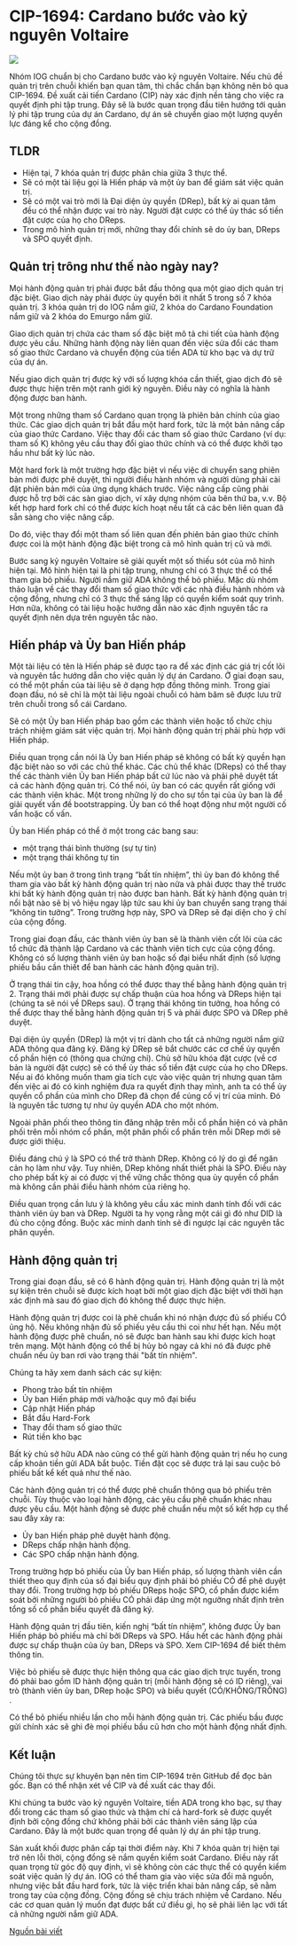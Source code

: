 CIP-1694: Cardano bước vào kỷ nguyên Voltaire
=============================================

![](https://img.cexplorer.io/i/8645fee8d7d502d27bb80c7174bf145a.jpg)

Nhóm IOG chuẩn bị cho Cardano bước vào kỷ nguyên Voltaire. Nếu chủ đề quản trị trên chuỗi khiến bạn quan tâm, thì chắc chắn bạn không nên bỏ qua CIP-1694. Đề xuất cải tiến Cardano (CIP) này xác định nền tảng cho việc ra quyết định phi tập trung. Đây sẽ là bước quan trọng đầu tiên hướng tới quản lý phi tập trung của dự án Cardano, dự án sẽ chuyển giao một lượng quyền lực đáng kể cho cộng đồng.

## TLDR

- Hiện tại, 7 khóa quản trị được phân chia giữa 3 thực thể.
- Sẽ có một tài liệu gọi là Hiến pháp và một ủy ban để giám sát việc quản trị.
- Sẽ có một vai trò mới là Đại diện ủy quyền (DRep), bất kỳ ai quan tâm đều có thể nhận được vai trò này. Người đặt cược có thể ủy thác số tiền đặt cược của họ cho DReps.
- Trong mô hình quản trị mới, những thay đổi chính sẽ do ủy ban, DReps và SPO quyết định.

## Quản trị trông như thế nào ngày nay?

Mọi hành động quản trị phải được bắt đầu thông qua một giao dịch quản trị đặc biệt. Giao dịch này phải được ủy quyền bởi ít nhất 5 trong số 7 khóa quản trị. 3 khóa quản trị do IOG nắm giữ, 2 khóa do Cardano Foundation nắm giữ và 2 khóa do Emurgo nắm giữ.

Giao dịch quản trị chứa các tham số đặc biệt mô tả chi tiết của hành động được yêu cầu. Những hành động này liên quan đến việc sửa đổi các tham số giao thức Cardano và chuyển động của tiền ADA từ kho bạc và dự trữ của dự án.

Nếu giao dịch quản trị được ký với số lượng khóa cần thiết, giao dịch đó sẽ được thực hiện trên một ranh giới kỷ nguyên. Điều này có nghĩa là hành động được ban hành.

Một trong những tham số Cardano quan trọng là phiên bản chính của giao thức. Các giao dịch quản trị bắt đầu một hard fork, tức là một bản nâng cấp của giao thức Cardano. Việc thay đổi các tham số giao thức Cardano (ví dụ: tham số K) không yêu cầu thay đổi giao thức chính và có thể được khởi tạo hầu như bất kỳ lúc nào.

Một hard fork là một trường hợp đặc biệt vì nếu việc di chuyển sang phiên bản mới được phê duyệt, thì người điều hành nhóm và người dùng phải cài đặt phiên bản mới của ứng dụng khách trước. Việc nâng cấp cũng phải được hỗ trợ bởi các sàn giao dịch, ví xây dựng nhóm của bên thứ ba, v.v. Bộ kết hợp hard fork chỉ có thể được kích hoạt nếu tất cả các bên liên quan đã sẵn sàng cho việc nâng cấp.

Do đó, việc thay đổi một tham số liên quan đến phiên bản giao thức chính được coi là một hành động đặc biệt trong cả mô hình quản trị cũ và mới.

Bước sang kỷ nguyên Voltaire sẽ giải quyết một số thiếu sót của mô hình hiện tại. Mô hình hiện tại là phi tập trung, nhưng chỉ có 3 thực thể có thể tham gia bỏ phiếu. Người nắm giữ ADA không thể bỏ phiếu. Mặc dù nhóm thảo luận về các thay đổi tham số giao thức với các nhà điều hành nhóm và cộng đồng, nhưng chỉ có 3 thực thể sáng lập có quyền kiểm soát quy trình. Hơn nữa, không có tài liệu hoặc hướng dẫn nào xác định nguyên tắc ra quyết định nên dựa trên nguyên tắc nào.

## Hiến pháp và Ủy ban Hiến pháp

Một tài liệu có tên là Hiến pháp sẽ được tạo ra để xác định các giá trị cốt lõi và nguyên tắc hướng dẫn cho việc quản lý dự án Cardano. Ở giai đoạn sau, có thể một phần của tài liệu sẽ ở dạng hợp đồng thông minh. Trong giai đoạn đầu, nó sẽ chỉ là một tài liệu ngoài chuỗi có hàm băm sẽ được lưu trữ trên chuỗi trong sổ cái Cardano.

Sẽ có một Ủy ban Hiến pháp bao gồm các thành viên hoặc tổ chức chịu trách nhiệm giám sát việc quản trị. Mọi hành động quản trị phải phù hợp với Hiến pháp.

Điều quan trọng cần nói là Ủy ban Hiến pháp sẽ không có bất kỳ quyền hạn đặc biệt nào so với các chủ thể khác. Các chủ thể khác (DReps) có thể thay thế các thành viên Ủy ban Hiến pháp bất cứ lúc nào và phải phê duyệt tất cả các hành động quản trị. Có thể nói, ủy ban có các quyền rất giống với các thành viên khác. Một trong những lý do cho sự tồn tại của ủy ban là để giải quyết vấn đề bootstrapping. Ủy ban có thể hoạt động như một người cố vấn hoặc cố vấn.

Ủy ban Hiến pháp có thể ở một trong các bang sau:

- một trạng thái bình thường (sự tự tin)
- một trạng thái không tự tin

Nếu một ủy ban ở trong tình trạng “bất tín nhiệm”, thì ủy ban đó không thể tham gia vào bất kỳ hành động quản trị nào nữa và phải được thay thế trước khi bất kỳ hành động quản trị nào được ban hành. Bất kỳ hành động quản trị nổi bật nào sẽ bị vô hiệu ngay lập tức sau khi ủy ban chuyển sang trạng thái “không tin tưởng”. Trong trường hợp này, SPO và DRep sẽ đại diện cho ý chí của cộng đồng.

Trong giai đoạn đầu, các thành viên ủy ban sẽ là thành viên cốt lõi của các tổ chức đã thành lập Cardano và các thành viên tích cực của cộng đồng. Không có số lượng thành viên ủy ban hoặc số đại biểu nhất định (số lượng phiếu bầu cần thiết để ban hành các hành động quản trị).

Ở trạng thái tin cậy, hoa hồng có thể được thay thế bằng hành động quản trị 2. Trạng thái mới phải được sự chấp thuận của hoa hồng và DReps hiện tại (chúng ta sẽ nói về DReps sau). Ở trạng thái không tin tưởng, hoa hồng có thể được thay thế bằng hành động quản trị 5 và phải được SPO và DRep phê duyệt.

Đại diện ủy quyền (DRep) là một vị trí dành cho tất cả những người nắm giữ ADA thông qua đăng ký. Đăng ký DRep sẽ bắt chước các cơ chế ủy quyền cổ phần hiện có (thông qua chứng chỉ). Chủ sở hữu khóa đặt cược (về cơ bản là người đặt cược) sẽ có thể ủy thác số tiền đặt cược của họ cho DReps. Nếu ai đó không muốn tham gia tích cực vào việc quản trị nhưng quan tâm đến việc ai đó có kinh nghiệm đưa ra quyết định thay mình, anh ta có thể ủy quyền cổ phần của mình cho DRep đã chọn để củng cố vị trí của mình. Đó là nguyên tắc tương tự như ủy quyền ADA cho một nhóm.

Ngoài phân phối theo thông tin đăng nhập trên mỗi cổ phần hiện có và phân phối trên mỗi nhóm cổ phần, một phân phối cổ phần trên mỗi DRep mới sẽ được giới thiệu.

Điều đáng chú ý là SPO có thể trở thành DRep. Không có lý do gì để ngăn cản họ làm như vậy. Tuy nhiên, DRep không nhất thiết phải là SPO. Điều này cho phép bất kỳ ai có được vị thế vững chắc thông qua ủy quyền cổ phần mà không cần phải điều hành nhóm của riêng họ.

Điều quan trọng cần lưu ý là không yêu cầu xác minh danh tính đối với các thành viên ủy ban và DRep. Người ta hy vọng rằng một cái gì đó như DID là đủ cho cộng đồng. Buộc xác minh danh tính sẽ đi ngược lại các nguyên tắc phân quyền.

## Hành động quản trị

Trong giai đoạn đầu, sẽ có 6 hành động quản trị. Hành động quản trị là một sự kiện trên chuỗi sẽ được kích hoạt bởi một giao dịch đặc biệt với thời hạn xác định mà sau đó giao dịch đó không thể được thực hiện.

Hành động quản trị được coi là phê chuẩn khi nó nhận được đủ số phiếu CÓ ủng hộ. Nếu không nhận đủ số phiếu yêu cầu thì coi như hết hạn. Nếu một hành động được phê chuẩn, nó sẽ được ban hành sau khi được kích hoạt trên mạng. Một hành động có thể bị hủy bỏ ngay cả khi nó đã được phê chuẩn nếu ủy ban rơi vào trạng thái "bất tín nhiệm".

Chúng ta hãy xem danh sách các sự kiện:

- Phong trào bất tín nhiệm
- Ủy ban Hiến pháp mới và/hoặc quy mô đại biểu
- Cập nhật Hiến pháp
- Bắt đầu Hard-Fork
- Thay đổi tham số giao thức
- Rút tiền kho bạc

Bất kỳ chủ sở hữu ADA nào cũng có thể gửi hành động quản trị nếu họ cung cấp khoản tiền gửi ADA bắt buộc. Tiền đặt cọc sẽ được trả lại sau cuộc bỏ phiếu bất kể kết quả như thế nào.

Các hành động quản trị có thể được phê chuẩn thông qua bỏ phiếu trên chuỗi. Tùy thuộc vào loại hành động, các yêu cầu phê chuẩn khác nhau được yêu cầu. Một hành động sẽ được phê chuẩn nếu một số kết hợp cụ thể sau đây xảy ra:

- Ủy ban Hiến pháp phê duyệt hành động.
- DReps chấp nhận hành động.
- Các SPO chấp nhận hành động.

Trong trường hợp bỏ phiếu của Ủy ban Hiến pháp, số lượng thành viên cần thiết theo quy định của số đại biểu quy định phải bỏ phiếu CÓ để phê duyệt thay đổi. Trong trường hợp bỏ phiếu DReps hoặc SPO, cổ phần được kiểm soát bởi những người bỏ phiếu CÓ phải đáp ứng một ngưỡng nhất định trên tổng số cổ phần biểu quyết đã đăng ký.

Hành động quản trị đầu tiên, kiến ​​nghị “bất tín nhiệm”, không được Ủy ban Hiến pháp bỏ phiếu mà chỉ bởi DReps và SPO. Hầu hết các hành động phải được sự chấp thuận của ủy ban, DReps và SPO. Xem CIP-1694 để biết thêm thông tin.

Việc bỏ phiếu sẽ được thực hiện thông qua các giao dịch trực tuyến, trong đó phải bao gồm ID hành động quản trị (mỗi hành động sẽ có ID riêng), vai trò (thành viên ủy ban, DRep hoặc SPO) và biểu quyết (CÓ/KHÔNG/TRỐNG) .

Có thể bỏ phiếu nhiều lần cho mỗi hành động quản trị. Các phiếu bầu được gửi chính xác sẽ ghi đè mọi phiếu bầu cũ hơn cho một hành động nhất định.

## Kết luận

Chúng tôi thực sự khuyên bạn nên tìm CIP-1694 trên GitHub để đọc bản gốc. Bạn có thể nhận xét về CIP và đề xuất các thay đổi.

Khi chúng ta bước vào kỷ nguyên Voltaire, tiền ADA trong kho bạc, sự thay đổi trong các tham số giao thức và thậm chí cả hard-fork sẽ được quyết định bởi cộng đồng chứ không phải bởi các thành viên sáng lập của Cardano. Đây là một bước quan trọng để quản lý dự án phi tập trung.

Sản xuất khối được phân cấp tại thời điểm này. Khi 7 khóa quản trị hiện tại trở nên lỗi thời, cộng đồng sẽ nắm quyền kiểm soát Cardano. Điều này rất quan trọng từ góc độ quy định, vì sẽ không còn các thực thể có quyền kiểm soát việc quản lý dự án. IOG có thể tham gia vào việc sửa đổi mã nguồn, nhưng việc bắt đầu hard fork, tức là việc triển khai bản nâng cấp, sẽ nằm trong tay của cộng đồng. Cộng đồng sẽ chịu trách nhiệm về Cardano. Nếu các cơ quan quản lý muốn đạt được bất cứ điều gì, họ sẽ phải liên lạc với tất cả những người nắm giữ ADA.

[Nguồn bài viết](https://cexplorer.io/article/cip-1694-cardano-enters-the-voltaire-era)
